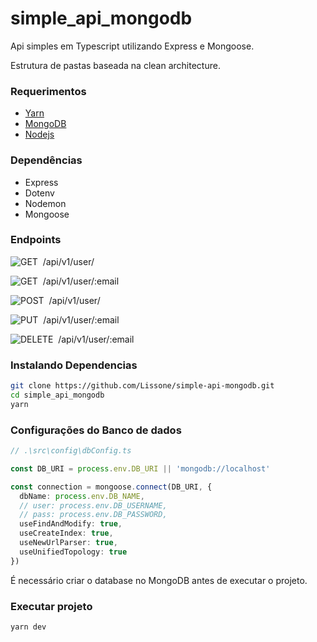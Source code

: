 # simple_api_mongodb

Api simples em Typescript utilizando Express e Mongoose.

Estrutura de pastas baseada na clean architecture.

### Requerimentos

* [Yarn](https://yarnpkg.com/)
* [MongoDB](https://docs.mongodb.com/manual/installation/)
* [Nodejs](https://nodejs.org/en/)

### Dependências

* Express
* Dotenv
* Nodemon
* Mongoose

### Endpoints

![GET](https://img.shields.io/badge/-GET-70BB60?style=for-the-badge)&nbsp;
/api/v1/user/

![GET](https://img.shields.io/badge/-GET-70BB60?style=for-the-badge)&nbsp;
/api/v1/user/:email

![POST](https://img.shields.io/badge/-POST-2991B8?style=for-the-badge)&nbsp; 
/api/v1/user/

![PUT](https://img.shields.io/badge/-PUT-99768C?style=for-the-badge)&nbsp; 
/api/v1/user/:email

![DELETE](https://img.shields.io/badge/-DELETE-DF807E?style=for-the-badge)&nbsp; 
/api/v1/user/:email

### Instalando Dependencias

```bash
git clone https://github.com/Lissone/simple-api-mongodb.git
cd simple_api_mongodb
yarn
```

### Configurações do Banco de dados

```typescript
// .\src\config\dbConfig.ts

const DB_URI = process.env.DB_URI || 'mongodb://localhost'

const connection = mongoose.connect(DB_URI, {
  dbName: process.env.DB_NAME,
  // user: process.env.DB_USERNAME,
  // pass: process.env.DB_PASSWORD,
  useFindAndModify: true,
  useCreateIndex: true,
  useNewUrlParser: true,
  useUnifiedTopology: true
})
```
É necessário criar o database no MongoDB antes de executar o projeto.

### Executar projeto

```
yarn dev
```
